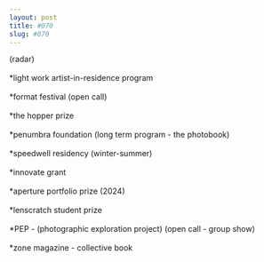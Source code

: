 ```yaml
---
layout: post
title: #070
slug: #070
---
```


<p class="description" style="text-align: justify;">
(radar)
<br>
  <br>
*light work artist-in-residence program
<br>
  <br>
*format festival (open call)
<br>
  <br>
*the hopper prize 
<br>
  <br>
*penumbra foundation (long term program - the photobook)
<br>
  <br>
*speedwell residency (winter-summer)
<br>
  <br>
*innovate grant 
<br>
  <br>
*aperture portfolio prize (2024)
<br>
  <br>
*lenscratch student prize 
<br>
  <br>
*PEP - (photographic exploration project) (open call - group show)
<br>
  <br>
*zone magazine - collective book
<br>
  <br>
